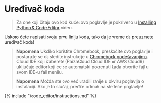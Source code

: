 # Uređivač koda

> Za one koji čitaju ovo kod kuće: ovo poglavlje je pokriveno u [Installing Python & Code Editor](https://www.youtube.com/watch?v=pVTaqzKZCdA&t=4m43s) videu.

Uskoro ćete napisati svoju prvu liniju koda, tako da je vreme da preuzmete uređivač koda!

> **Napomena** Ukoliko koristite Chromebook, preskočite ovo poglavlje i postarajte se da sledite instrukcije u [Chromebook podešavanjima](../chromebook_setup/README.md). Cloud IDE koji izaberete (PaizaCloud Cloud IDE or AWS Cloud9) uključuje editor koji će se automatski pokrenuti kada otvorite fajl u svom IDE-u fajl meniju.
> 
> **Napomena** Možda ste ovo već uradili ranije u okviru poglavlja o instalaciji. Ako je to slučaj, pređite odmah na sledeće poglavlje!

{% include "/code_editor/instructions.md" %}